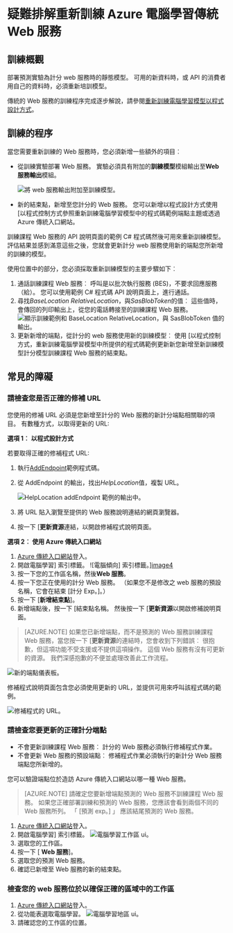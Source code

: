 <properties
    pageTitle="疑難排解 Azure 電腦學習傳統 Web 服務的 Retraining |Microsoft Azure"
    description="找出並修正常見的問題發現當您要重新模型訓練 Azure 電腦學習 Web 服務。"
    services="machine-learning"
    documentationCenter=""
    authors="VDonGlover"
   manager="raymondl"
    editor=""/>

<tags
    ms.service="machine-learning"
    ms.workload="data-services"
    ms.tgt_pltfrm="na"
    ms.devlang="na"
    ms.topic="article"
    ms.date="10/05/2016"
    ms.author="v-donglo"/>

# <a name="troubleshooting-the-retraining-of-an-azure-machine-learning-classic-web-service"></a>疑難排解重新訓練 Azure 電腦學習傳統 Web 服務

## <a name="retraining-overview"></a>訓練概觀

部署預測實驗為計分 web 服務時的靜態模型。 可用的新資料時，或 API 的消費者用自己的資料時，必須重新培訓模型。 

傳統的 Web 服務的訓練程序完成逐步解說，請參閱[重新訓練電腦學習模型以程式設計方式](machine-learning-retrain-models-programmatically.md)。

## <a name="retraining-process"></a>訓練的程序

當您需要重新訓練的 Web 服務時，您必須新增一些額外的項目︰

* 從訓練實驗部署 Web 服務。 實驗必須具有附加的**訓練模型**模組輸出至**Web 服務輸出**模組。  

    ![將 web 服務輸出附加至訓練模型。][image1]

* 新的結束點，新增至您計分的 Web 服務。  您可以新增以程式設計方式使用 [以程式控制方式參照重新訓練電腦學習模型中的程式碼範例端點主題或透過 Azure 傳統入口網站。

訓練課程 Web 服務的 API 說明頁面的範例 C# 程式碼然後可用來重新訓練模型。 評估結果並感到滿意這些之後，您就會更新計分 web 服務使用新的端點您所新增的訓練的模型。

使用位置中的部分，您必須採取重新訓練模型的主要步驟如下︰

1.  通話訓練課程 Web 服務︰ 呼叫是以批次執行服務 (BES)，不要求回應服務 （給）。 您可以使用範例 C# 程式碼 API 說明頁面上，進行通話。 
2.  尋找*BaseLocation* *RelativeLocation*，與*SasBlobToken*的值︰ 這些值時，會傳回的列印輸出上，從您的電話轉接至的訓練課程 Web 服務。 
      ![顯示訓練範例和 BaseLocation RelativeLocation，與 SasBlobToken 值的輸出。][image6]
3.  更新新增的端點，從計分的 web 服務使用新的訓練模型︰ 使用 [以程式控制方式，重新訓練電腦學習模型中所提供的程式碼範例更新新您新增至新訓練模型計分模型訓練課程 Web 服務的結束點。

## <a name="common-obstacles"></a>常見的障礙

### <a name="check-to-see-if-you-have-the-correct-patch-url"></a>請檢查您是否正確的修補 URL

您使用的修補 URL 必須是您新增至計分的 Web 服務的新計分端點相關聯的項目。 有數種方式，以取得更新的 URL:

**選項 1︰ 以程式設計方式**

若要取得正確的修補程式 URL:

1.  執行[AddEndpoint](https://github.com/raymondlaghaeian/AML_EndpointMgmt/blob/master/Program.cs)範例程式碼。
2.  從 AddEndpoint 的輸出，找出*HelpLocation*值，複製 URL。

    ![HelpLocation addEndpoint 範例的輸出中。][image2]

3.  將 URL 貼入瀏覽至提供的 Web 服務說明連結的網頁瀏覽器。
4.  按一下 [**更新資源**連結，以開啟修補程式說明頁面。

**選項 2︰ 使用 Azure 傳統入口網站**

1.  [Azure 傳統入口網站](https://manage.windowsazure.com)登入。
2.  開啟電腦學習] 索引標籤。 
     ![電腦傾向] 索引標籤。][image4]
3.  按一下您的工作區名稱，然後**Web 服務**。
4.  按一下您正在使用的計分 Web 服務。 （如果您不是修改之 web 服務的預設名稱，它會在結束 [計分 Exp。]。）
5.  按一下 [**新增結束點**]。
6.  新增端點後，按一下 [結束點名稱。 然後按一下 [**更新資源**以開啟修補說明頁面。

>[AZURE.NOTE] 如果您已新增端點，而不是預測的 Web 服務訓練課程 Web 服務，當您按一下 [**更新資源**的連結時，您會收到下列錯誤︰ 很抱歉，但這項功能不受支援或不提供這項操作。 這個 Web 服務有沒有可更新的資源。 我們深感抱歉的不便並處理改善此工作流程。

![新的端點儀表板。][image3]

修補程式說明頁面包含您必須使用更新的 URL，並提供可用來呼叫該程式碼的範例。

![修補程式的 URL。][image5]

### <a name="check-to-see-that-you-are-updating-the-correct-scoring-endpoint"></a>請檢查您要更新的正確計分端點

* 不會更新訓練課程 Web 服務︰ 計分的 Web 服務必須執行修補程式作業。
* 不會更新 Web 服務的預設端點︰ 修補程式作業必須執行的新計分 Web 服務端點您所新增的。

您可以驗證端點位於造訪 Azure 傳統入口網站以哪一種 Web 服務。 

>[AZURE.NOTE] 請確定您要新增端點預測的 Web 服務不訓練課程 Web 服務。 如果您正確部署訓練和預測的 Web 服務，您應該會看到兩個不同的 Web 服務所列。 「 [預測 exp。] 」 應該結尾預測的 Web 服務。

1.  [Azure 傳統入口網站](https://manage.windowsazure.com)登入。
2.  開啟電腦學習] 索引標籤。 
     ![電腦學習工作區 ui。][image4]
3.  選取您的工作區。
4.  按一下 [ **Web 服務**]。
5.  選取您的預測 Web 服務。
6.  確認已新增至 Web 服務的新的結束點。

### <a name="check-the-workspace-that-your-web-service-is-in-to-ensure-it-is-in-the-correct-region"></a>檢查您的 web 服務位於以確保正確的區域中的工作區

1.  [Azure 傳統入口網站](https://manage.windowsazure.com)登入。
2.  從功能表選取電腦學習。
      ![電腦學習地區 ui。][image4]
3.  請確認您的工作區的位置。

<!-- Image Links -->

[image1]: ./media/machine-learning-troubleshooting-retraining-a-model/ml-studio-tm-connnected-to-web-service-out.png
[image2]: ./media/machine-learning-troubleshooting-retraining-a-model/addEndpoint-output.png
[image3]: ./media/machine-learning-troubleshooting-retraining-a-model/azure-portal-update-resource.png
[image4]: ./media/machine-learning-troubleshooting-retraining-a-model/azure-portal-machine-learning-tab.png
[image5]: ./media/machine-learning-troubleshooting-retraining-a-model/ml-help-page-patch-url.png
[image6]: ./media/machine-learning-troubleshooting-retraining-a-model/retraining-output.png
[image7]: ./media/machine-learning-troubleshooting-retraining-a-model/web-services-tab.png